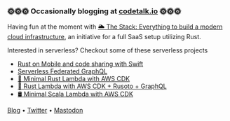 ### 🌞🌞🌞 Occasionally blogging at [codetalk.io](https://codetalk.io) 🌞🌞🌞

Having fun at the moment with [🌥️ The Stack: Everything to build a modern cloud infrastructure](https://github.com/codetalkio/the-stack), an initiative for a full SaaS setup utilizing Rust.

Interested in serverless? Checkout some of these serverless projects

- [Rust on Mobile and code sharing with Swift](https://github.com/Tehnix/playground-mobile-wasm)
- [Serverless Federated GraphQL](https://github.com/codetalkio/serverless-federated-graphql)
- [🦀 Minimal Rust Lambda with AWS CDK](https://github.com/codetalkio/patterns-serverless-rust-minimal)
- [🦀 Rust Lambda with AWS CDK + Rusoto + GraphQL](https://github.com/codetalkio/patterns-serverless-rustl)
- [🛢 Minimal Scala Lambda with AWS CDK](https://github.com/codetalkio/patterns-serverless-scala-minimal)

<a href="https://codetalk.io" target="_blank">Blog</a> • <a href="https://twitter.com/codetalkio" target="_blank">Twitter</a> • <a rel="me" href="https://hachyderm.io/@codetalkio" target="_blank">Mastodon</a>
